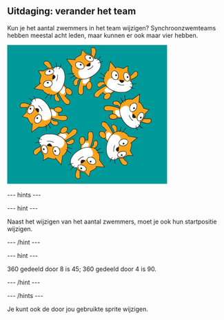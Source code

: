 ## Uitdaging: verander het team

Kun je het aantal zwemmers in het team wijzigen? Synchroonzwemteams hebben meestal acht leden, maar kunnen er ook maar vier hebben.

![8 kattenzwemmers in het team](images/swim-eight.png)

--- hints ---

--- hint ---

Naast het wijzigen van het aantal zwemmers, moet je ook hun startpositie wijzigen.

--- /hint ---

--- hint ---

360 gedeeld door 8 is 45; 360 gedeeld door 4 is 90.

--- /hint ---

--- /hints ---

Je kunt ook de door jou gebruikte sprite wijzigen. 

